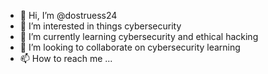 - 👋 Hi, I’m @dostruess24
- 👀 I’m interested in things cybersecurity
- 🌱 I’m currently learning cybersecurity and ethical hacking
- 💞️ I’m looking to collaborate on cybersecurity learning
- 📫 How to reach me ...

<!---
dostruess24/dostruess24 is a ✨ special ✨ repository because its `README.md` (this file) appears on your GitHub profile.
You can click the Preview link to take a look at your changes.
--->
